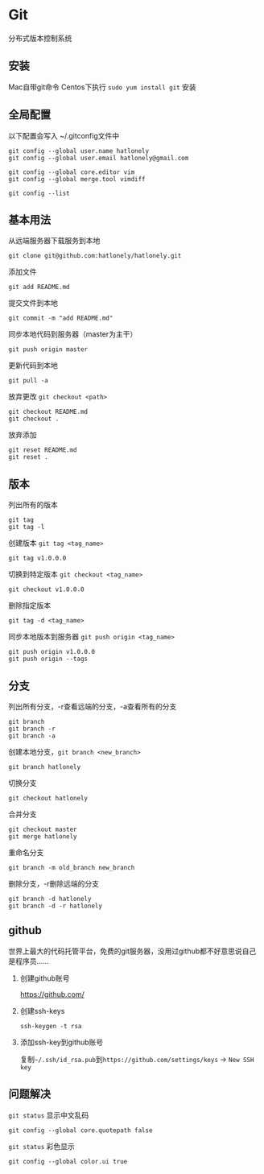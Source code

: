 # Git

分布式版本控制系统

## 安装

Mac自带git命令
Centos下执行 `sudo yum install git` 安装

## 全局配置

以下配置会写入 ~/.gitconfig文件中

```
git config --global user.name hatlonely
git config --global user.email hatlonely@gmail.com

git config --global core.editor vim
git config --global merge.tool vimdiff

git config --list
```

## 基本用法

从远端服务器下载服务到本地

```
git clone git@github.com:hatlonely/hatlonely.git
```

添加文件

```
git add README.md
```

提交文件到本地

```
git commit -m "add README.md"
```

同步本地代码到服务器（master为主干）

```
git push origin master
```

更新代码到本地

```
git pull -a
```

放弃更改 `git checkout <path>`

```
git checkout README.md
git checkout .
```

放弃添加

```
git reset README.md
git reset .
```

## 版本

列出所有的版本

```
git tag
git tag -l
```

创建版本 `git tag <tag_name>`

```
git tag v1.0.0.0
```

切换到特定版本 `git checkout <tag_name>`

```
git checkout v1.0.0.0
```

删除指定版本

```
git tag -d <tag_name>
```

同步本地版本到服务器 `git push origin <tag_name>`

```
git push origin v1.0.0.0
git push origin --tags
```

## 分支

列出所有分支，-r查看远端的分支，-a查看所有的分支

```
git branch
git branch -r
git branch -a
```

创建本地分支，`git branch <new_branch>`

```
git branch hatlonely
```

切换分支

```
git checkout hatlonely
```

合并分支

```
git checkout master
git merge hatlonely
```

重命名分支

```
git branch -m old_branch new_branch
```

删除分支，-r删除远端的分支

```
git branch -d hatlonely
git branch -d -r hatlonely
```

## github

世界上最大的代码托管平台，免费的git服务器，没用过github都不好意思说自己是程序员……

1. 创建github账号

    <https://github.com/>

2. 创建ssh-keys

    ```
    ssh-keygen -t rsa
    ```

3. 添加ssh-key到github账号

    复制`~/.ssh/id_rsa.pub`到`https://github.com/settings/keys` -> `New SSH key`

## 问题解决

`git status` 显示中文乱码

```
git config --global core.quotepath false
```

`git status` 彩色显示

```
git config --global color.ui true
```

